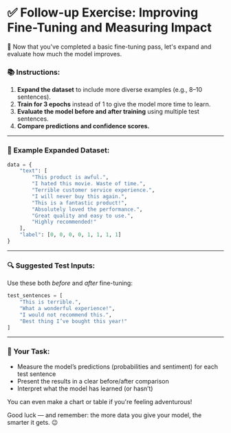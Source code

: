 
# ✅ Follow-up Exercise: Improving Fine-Tuning and Measuring Impact


🚀 Now that you've completed a basic fine-tuning pass, let's expand and evaluate how much the model improves.

### 📚 Instructions:
1. **Expand the dataset** to include more diverse examples (e.g., 8–10 sentences).
2. **Train for 3 epochs** instead of 1 to give the model more time to learn.
3. **Evaluate the model before and after training** using multiple test sentences.
4. **Compare predictions and confidence scores.**

---

### 📝 Example Expanded Dataset:

```python
data = {
    "text": [
        "This product is awful.",
        "I hated this movie. Waste of time.",
        "Terrible customer service experience.",
        "I will never buy this again.",
        "This is a fantastic product!",
        "Absolutely loved the performance.",
        "Great quality and easy to use.",
        "Highly recommended!"
    ],
    "label": [0, 0, 0, 0, 1, 1, 1, 1]
}
```

---

### 🔍 Suggested Test Inputs:
Use these both *before* and *after* fine-tuning:

```python
test_sentences = [
    "This is terrible.",
    "What a wonderful experience!",
    "I would not recommend this.",
    "Best thing I’ve bought this year!"
]
```

---

### 🧠 Your Task:
- Measure the model’s predictions (probabilities and sentiment) for each test sentence
- Present the results in a clear before/after comparison
- Interpret what the model has learned (or hasn’t)

You can even make a chart or table if you're feeling adventurous!

Good luck — and remember: the more data you give your model, the smarter it gets. 😉
